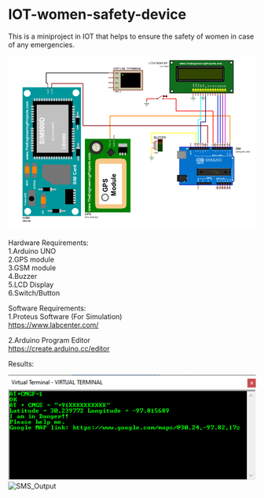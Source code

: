 # IOT-women-safety-device

This is a miniproject in IOT that helps to ensure the safety of women in case of any emergencies.

![Schematic Diagram](wsd.png)

Hardware Requirements:<br />
1.Arduino UNO<br />
2.GPS module<br />
3.GSM module<br />
4.Buzzer<br />
5.LCD Display<br />
6.Switch/Button

Software Requirements:<br />
1.Proteus Software (For Simulation)<br />
https://www.labcenter.com/<br />

2.Arduino Program Editor<br />
https://create.arduino.cc/editor


Results:

<img src="virtual_terminal.png" width="750" alt="Serial Output">

<img src="android.png" width="750" alt="SMS_Output">
